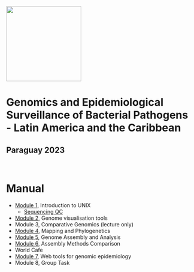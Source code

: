 <img src="https://coursesandconferences.wellcomeconnectingscience.org/wp-content/themes/wcc_courses_and_conferences/dist/assets/svg/logo.svg" width="200" height="200">

# Genomics and Epidemiological Surveillance of Bacterial Pathogens - Latin America and the Caribbean
## Paraguay 2023

<br>

# Manual

- [Module 1](https://github.com/WCSCourses/GenEpiLAC2023/blob/main/Manuals/Intro_to_Linux/Intro_to_Linux.md), Introduction to UNIX
  - [Sequencing QC](https://github.com/WCSCourses/GenEpiLAC2023/blob/main/Manuals/Sequencing%26QC/Sequencing%26QC.md)
- [Module 2](https://github.com/WCSCourses/GenEpiLAC2023/blob/main/Manuals/Genome_visualisation_tools/Genome_visualisation_tools.md), Genome visualisation tools
- Module 3, Comparative Genomics (lecture only)
- [Module 4](https://github.com/WCSCourses/GenEpiLAC2023/blob/main/Manuals/Mapping_and_Phylogenetics/Mapping%2BPhylo.md), Mapping and Phylogenetics
- [Module 5](https://github.com/WCSCourses/GenEpiLAC2023/blob/main/Manuals/Assembly_method_comparison/Assembly_annotation.md), Genome Assembly and Analysis
- [Module 6](https://github.com/WCSCourses/GenEpiLAC2023/blob/main/Manuals/Assembly_method_comparison/Assembly_method_comparison.md), Assembly Methods Comparison
- World Cafe
- [Module 7](https://github.com/WCSCourses/GenEpiLAC2023/blob/main/Manuals/Web_tools_for_genomic_epidemiology/manual.md), Web tools for genomic epidemiology
- Module 8, Group Task

